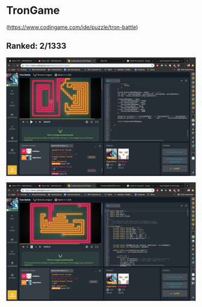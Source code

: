 # TronGame 
(https://www.codingame.com/ide/puzzle/tron-battle)
## Ranked: 2/1333

![alt text](https://github.com/abhishekBhartiProjects/TronGame/blob/master/tronGame.png)

![alt text](https://github.com/abhishekBhartiProjects/TronGame/blob/master/tronGame2.png)



